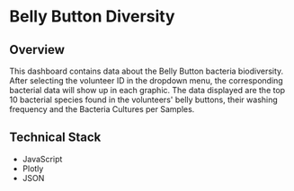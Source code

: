 # Belly Button Diversity

## Overview

This dashboard contains data about the Belly Button bacteria biodiversity. After selecting the volunteer ID in the dropdown menu, the corresponding bacterial data will show up in each graphic. The data displayed are the top 10 bacterial species found in the volunteers' belly buttons, their washing frequency and the Bacteria Cultures per Samples.


## Technical Stack
- JavaScript
- Plotly
- JSON